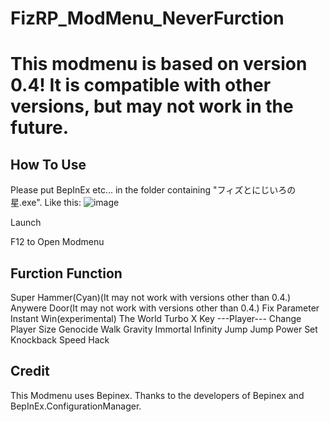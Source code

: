 # FizRP_ModMenu_NeverFurction
# This modmenu is based on version 0.4! It is compatible with other versions, but may not work in the future.
## How To Use
Please put BepInEx etc... in the folder containing "フィズとにじいろの星.exe".
Like this:
![image](https://github.com/user-attachments/assets/c560da54-4ecb-42ac-9158-ea5101899ded)

Launch

F12 to Open Modmenu
## Furction Function
Super Hammer(Cyan)(It may not work with versions other than 0.4.)
Anywere Door(It may not work with versions other than 0.4.)
Fix Parameter
Instant Win(experimental)
The World
Turbo X Key
---Player---
Change Player Size
Genocide Walk
Gravity
Immortal
Infinity Jump
Jump Power
Set Knockback
Speed Hack
## Credit
This Modmenu uses Bepinex. Thanks to the developers of Bepinex and BepInEx.ConfigurationManager.
